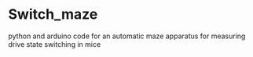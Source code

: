 # Switch_maze
python and arduino code for an automatic maze apparatus for measuring drive state switching in mice
